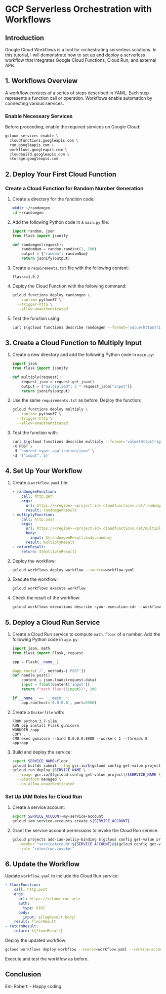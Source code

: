 # GCP Serverless Orchestration with Workflows

## Introduction

Google Cloud Workflows is a tool for orchestrating serverless solutions. In this tutorial, I will demonstrate how to set up and deploy a serverless workflow that integrates Google Cloud Functions, Cloud Run, and external APIs.

## 1. Workflows Overview

A workflow consists of a series of steps described in YAML. Each step represents a function call or operation. Workflows enable automation by connecting various services.

### Enable Necessary Services

Before proceeding, enable the required services on Google Cloud:

```bash
gcloud services enable \
  cloudfunctions.googleapis.com \
  run.googleapis.com \
  workflows.googleapis.com \
  cloudbuild.googleapis.com \
  storage.googleapis.com
```

## 2. Deploy Your First Cloud Function

### Create a Cloud Function for Random Number Generation

1. Create a directory for the function code:
   ```bash
   mkdir ~/randomgen
   cd ~/randomgen
   ```

2. Add the following Python code in a `main.py` file:

   ```python
   import random, json
   from flask import jsonify

   def randomgen(request):
       randomNum = random.randint(1, 100)
       output = {"random": randomNum}
       return jsonify(output)
   ```

3. Create a `requirements.txt` file with the following content:
   ```
   flask>=1.0.2
   ```

4. Deploy the Cloud Function with the following command:
   ```bash
   gcloud functions deploy randomgen \
     --runtime python37 \
     --trigger-http \
     --allow-unauthenticated
   ```

5. Test the function using:
   ```bash
   curl $(gcloud functions describe randomgen --format='value(httpsTrigger.url)')
   ```

## 3. Create a Cloud Function to Multiply Input

1. Create a new directory and add the following Python code in `main.py`:

   ```python
   import json
   from flask import jsonify

   def multiply(request):
       request_json = request.get_json()
       output = {"multiplied": 2 * request_json["input"]}
       return jsonify(output)
   ```

2. Use the same `requirements.txt` as before. Deploy the function:
   ```bash
   gcloud functions deploy multiply \
     --runtime python37 \
     --trigger-http \
     --allow-unauthenticated
   ```

3. Test the function with:
   ```bash
   curl $(gcloud functions describe multiply --format='value(httpsTrigger.url)') \
   -X POST \
   -H "content-type: application/json" \
   -d '{"input": 5}'
   ```

## 4. Set Up Your Workflow

1. Create a `workflow.yaml` file:
   ```yaml
   - randomgenFunction:
       call: http.get
       args:
         url: https://<region>-<project-id>.cloudfunctions.net/randomgen
         result: randomgenResult
   - multiplyFunction:
       call: http.post
       args:
         url: https://<region>-<project-id>.cloudfunctions.net/multiply
         body:
           input: ${randomgenResult.body.random}
         result: multiplyResult
   - returnResult:
       return: ${multiplyResult}
   ```

2. Deploy the workflow:
   ```bash
   gcloud workflows deploy workflow --source=workflow.yaml
   ```

3. Execute the workflow:
   ```bash
   gcloud workflows execute workflow
   ```

4. Check the result of the workflow:
   ```bash
   gcloud workflows executions describe <your-execution-id> --workflow workflow
   ```

## 5. Deploy a Cloud Run Service

1. Create a Cloud Run service to compute `math.floor` of a number. Add the following Python code in `app.py`:
   ```python
   import json, math
   from flask import Flask, request

   app = Flask(__name__)

   @app.route('/', methods=['POST'])
   def handle_post():
       content = json.loads(request.data)
       input = float(content['input'])
       return f"math.floor({input})", 200

   if __name__ == '__main__':
       app.run(host='0.0.0.0', port=8080)
   ```

2. Create a `Dockerfile` with:
   ```
   FROM python:3.7-slim
   RUN pip install Flask gunicorn
   WORKDIR /app
   COPY . .
   CMD exec gunicorn --bind 0.0.0.0:8080 --workers 1 --threads 8 app:app
   ```

3. Build and deploy the service:
   ```bash
   export SERVICE_NAME=floor
   gcloud builds submit --tag gcr.io/$(gcloud config get-value project)/$SERVICE_NAME
   gcloud run deploy $SERVICE_NAME \
     --image gcr.io/$(gcloud config get-value project)/$SERVICE_NAME \
     --platform managed \
     --no-allow-unauthenticated
   ```

### Set Up IAM Roles for Cloud Run

1. Create a service account:
   ```bash
   export SERVICE_ACCOUNT=my-service-account
   gcloud iam service-accounts create ${SERVICE_ACCOUNT}
   ```

2. Grant the service account permissions to invoke the Cloud Run service:
   ```bash
   gcloud projects add-iam-policy-binding $(gcloud config get-value project) \
     --member "serviceAccount:${SERVICE_ACCOUNT}@$(gcloud config get-value project).iam.gserviceaccount.com" \
     --role "roles/run.invoker"
   ```

## 6. Update the Workflow

Update `workflow.yaml` to include the Cloud Run service:

```yaml
- floorFunction:
    call: http.post
    args:
      url: https://<cloud-run-url>
      auth:
        type: OIDC
      body:
        input: ${logResult.body}
    result: floorResult
- returnResult:
    return: ${floorResult}
```

Deploy the updated workflow:
```bash
gcloud workflows deploy workflow --source=workflow.yaml --service-account=${SERVICE_ACCOUNT}@$(gcloud config get-value project).iam.gserviceaccount.com
```

Execute and test the workflow as before.

## Conclusion

Emi Roberti - Happy coding
